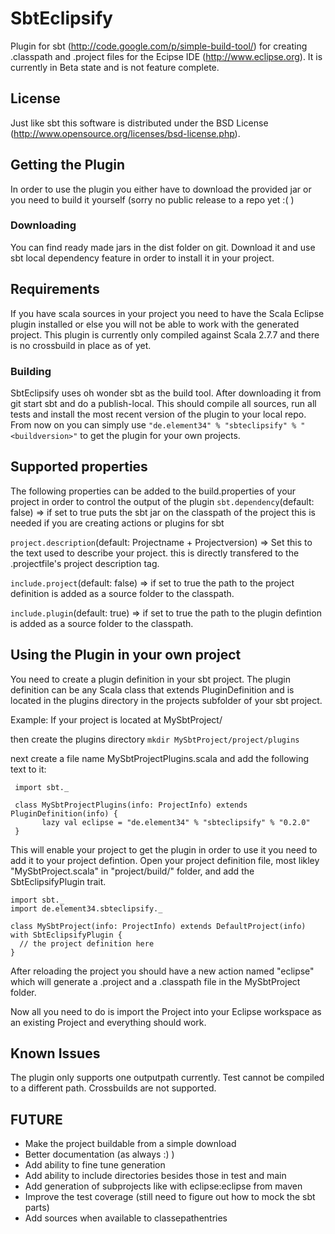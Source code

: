 # SbtEclipsify

Plugin for sbt (http://code.google.com/p/simple-build-tool/) for creating .classpath and .project files for the Ecipse IDE (http://www.eclipse.org). 
It is currently in Beta state and is not feature complete.

## License
Just like sbt this software is distributed under the BSD License (http://www.opensource.org/licenses/bsd-license.php).

## Getting the Plugin
In order to use the plugin you either have to download the provided jar or you need to build it yourself (sorry no public release to a repo yet :( )

### Downloading
You can find ready made jars in the dist folder on git. Download it and use sbt local dependency feature in order to install it in your project.

## Requirements
If you have scala sources in your project you need to have the Scala Eclipse plugin installed or else you will not be able to work with the generated project.
This plugin is currently only compiled against Scala 2.7.7 and there is no crossbuild in place as of yet.

### Building
SbtEclipsify uses oh wonder sbt as the build tool. 
After downloading it from git start sbt and do a publish-local. This should compile all sources, run all tests and install the most recent version of the plugin to your local repo. 
From now on you can simply use `"de.element34" % "sbteclipsify" % "<buildversion>"` to get the plugin for your own projects.

## Supported properties
The following properties can be added to the build.properties of your project in order to control the output of the plugin
`sbt.dependency`(default: false) => if set to true puts the sbt jar on the classpath of the project this is needed if you are creating actions or plugins for sbt 

`project.description`(default: Projectname + Projectversion) => Set this to the text used to describe your project. this is directly transfered to the .projectfile's project description tag.

`include.project`(default: false) => if set to true the path to the project definition is added as a source folder to the classpath. 

`include.plugin`(default: true) => if set to true the path to the plugin defintion is added as a source folder to the classpath.

## Using the Plugin in your own project
You need to create a plugin definition in your sbt project. 
The plugin definition can be any Scala class that extends PluginDefinition and is located in the plugins directory in the projects subfolder of your sbt project.

Example:
If your project is located at MySbtProject/

then create the plugins directory
`mkdir MySbtProject/project/plugins`

next create a file name MySbtProjectPlugins.scala and add the following text to it:

     import sbt._

     class MySbtProjectPlugins(info: ProjectInfo) extends PluginDefinition(info) {
      	   lazy val eclipse = "de.element34" % "sbteclipsify" % "0.2.0"
     }

This will enable your project to get the plugin in order to use it you need to add it to your project defintion. 
Open your project definition file, most likley "MySbtProject.scala" in "project/build/" folder, and add the SbtEclipsifyPlugin trait.

    import sbt._
    import de.element34.sbteclipsify._

    class MySbtProject(info: ProjectInfo) extends DefaultProject(info) with SbtEclipsifyPlugin {
      // the project definition here
    }

After reloading the project you should have a new action named "eclipse" which will generate a .project and a .classpath file in the MySbtProject folder.

Now all you need to do is import the Project into your Eclipse workspace as an existing Project and everything should work.

## Known Issues
The plugin only supports one outputpath currently. Test cannot be compiled to a different path. 
Crossbuilds are not supported.			 

## FUTURE
* Make the project buildable from a simple download
* Better documentation (as always :) )
* Add ability to fine tune generation
* Add ability to include directories besides those in test and main
* Add generation of subprojects like with eclipse:eclipse from maven
* Improve the test coverage (still need to figure out how to mock the sbt parts) 
* Add sources when available to classepathentries


